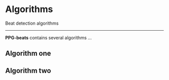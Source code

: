 # Algorithms

Beat detection algorithms

---

**PPG-beats** contains several algorithms ...

## Algorithm one

## Algorithm two

